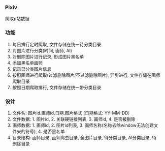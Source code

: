 ### Pixiv
爬取p站数据

### 功能
1. 每日排行定时爬取, 文件存储在统一待分类目录
2. 对图片进行分类(时间, 画师, AI)
3. 对删除图片进行记录, 形成图片黑名单
4. 添加黑名单画师
5. 记录已分类图片信息
6. 按照画师进行爬取(过滤删除图片/不过滤删除图片), 异步进行, 文件存储在画师爬取目录
7. 按照日期爬取排行, 文件存储在统一带分类目录

### 设计
1. 文件名: 图片id.画师id.日期.图片格式 (日期格式: YY-MM-DD)
2. 文件数据: 1. 图片id, 2. 关联硬链接列表, 3. 画师id, 4. 是否被删除
3. 画师数据: 1. 画师id, 2. 图片id列表, 3. 画师名称(名称去除window无法创建文件夹的符号), 4. 是否黑名单
4. 目录结构: 画师目录, 画师爬虫目录, 全图片目录, 待分类目录, AI分类目录, 待删除目录

